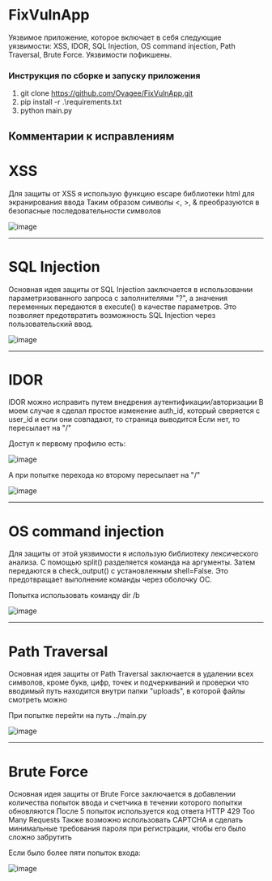 # FixVulnApp
Уязвимое приложение, которое включает в себя следующие уязвимости: XSS, IDOR, SQL Injection, OS command injection, Path Traversal, Brute Force. Уязвимости пофикшены.

### Инструкция по сборке и запуску приложения
1. git clone https://github.com/Oyagee/FixVulnApp.git
2. pip install -r .\requirements.txt
3. python main.py

## Комментарии к исправлениям

# XSS

Для защиты от XSS я использую функцию escape библиотеки html для экранирования ввода
Таким образом символы <, >, & преобразуются в безопасные последовательности символов

![image](https://github.com/Oyagee/FixVulnApp/assets/73120241/9549af09-c1d0-4bb7-9a89-16d63f83690a)

---

# SQL Injection

Основная идея защиты от SQL Injection заключается в использовании параметризованного запроса с заполнителями "?", а значения переменных передаются в execute() в качестве параметров. Это позволяет предотвратить возможность SQL Injection через пользовательский ввод.

![image](https://github.com/Oyagee/FixVulnApp/assets/73120241/c530df64-cada-49e3-97ef-8d015d5d9b5f)

---

# IDOR

IDOR можно исправить путем внедрения аутентификации/авторизации
В моем случае я сделал простое изменение auth_id, который сверяется с user_id и если они совпадают, то страница выводится
Если нет, то пересылает на "/"

Доступ к первому профилю есть:

![image](https://github.com/Oyagee/FixVulnApp/assets/73120241/9e49878e-3fce-43d2-bdf4-c60d58fdf234)

А при попытке перехода ко второму пересылает на "/"

![image](https://github.com/Oyagee/FixVulnApp/assets/73120241/29d138a2-3396-4847-9a4a-a59ee3ec4e94)

---

# OS command injection

Для защиты от этой уязвимости я использую библиотеку лексического анализа.
С помощью split() разделяется команда на аргументы. Затем передаются в check_output() с установленным shell=False.
Это предотвращает выполнение команды через оболочку ОС.

Попытка использовать команду dir /b

![image](https://github.com/Oyagee/FixVulnApp/assets/73120241/b5b81af8-98a5-4fd5-a96c-ce2f9773883a)

---

# Path Traversal
Основная идея защиты от Path Traversal заключается в удалении всех символов, кроме букв, цифр, точек и подчеркиваний и проверки что вводимый путь находится внутри папки "uploads", в которой файлы смотреть можно

При попытке перейти на путь ../main.py

![image](https://github.com/Oyagee/FixVulnApp/assets/73120241/196f6578-bdc5-484f-bf70-0510bd35246c)


---

# Brute Force
Основная идея защиты от Brute Force заключается в добавлении количества попыток ввода и счетчика в течении которого попытки обновляются
После 5 попыток используется код ответа HTTP 429 Too Many Requests
Также возможно использовать CAPTCHA и сделать минимальные требования пароля при регистрации, чтобы его было сложно забрутить

Если было более пяти попыток входа:

![image](https://github.com/Oyagee/FixVulnApp/assets/73120241/820ed8b0-7905-46a9-afe8-7736077f5e4c)






